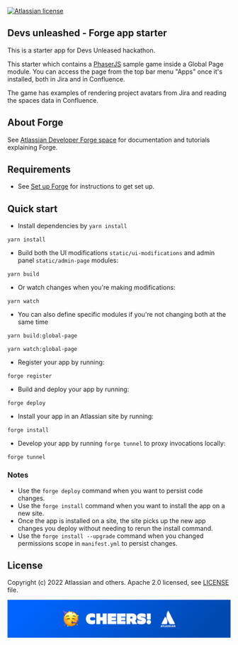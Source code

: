 [![Atlassian license](https://img.shields.io/badge/license-Apache%202.0-blue.svg?style=flat-square)](LICENSE)

## Devs unleashed - Forge app starter

This is a starter app for Devs Unleased hackathon.

This starter which contains a [PhaserJS](https://phaser.io/) sample game inside a Global Page
module. You can access the page from the top bar menu "Apps" once it's installed, both in Jira and
in Confluence.

The game has examples of rendering project avatars from Jira and reading the spaces data in
Confluence.

## About Forge

See [Atlassian Developer Forge space](https://developer.atlassian.com/platform/forge) for
documentation and tutorials explaining Forge.

## Requirements

-   See [Set up Forge](https://developer.atlassian.com/platform/forge/set-up-forge/) for
    instructions to get set up.

## Quick start

-   Install dependencies by `yarn install`

```
yarn install
```

-   Build both the UI modifications `static/ui-modifications` and admin panel `static/admin-page`
    modules:

```
yarn build
```

-   Or watch changes when you're making modifications:

```
yarn watch
```

-   You can also define specific modules if you're not changing both at the same time

```
yarn build:global-page
```

```
yarn watch:global-page
```

-   Register your app by running:

```
forge register
```

-   Build and deploy your app by running:

```
forge deploy
```

-   Install your app in an Atlassian site by running:

```
forge install
```

-   Develop your app by running `forge tunnel` to proxy invocations locally:

```
forge tunnel
```

### Notes

-   Use the `forge deploy` command when you want to persist code changes.
-   Use the `forge install` command when you want to install the app on a new site.
-   Once the app is installed on a site, the site picks up the new app changes you deploy without
    needing to rerun the install command.
-   Use the `forge install --upgrade` command when you changed permissions scope in `manifest.yml`
    to persist changes.

## License

Copyright (c) 2022 Atlassian and others. Apache 2.0 licensed, see [LICENSE](LICENSE) file.

[![From Atlassian](https://raw.githubusercontent.com/atlassian-internal/oss-assets/master/banner-cheers.png)](https://www.atlassian.com)

